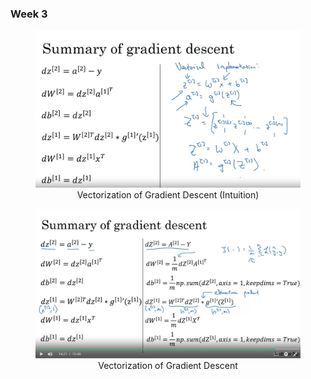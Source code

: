 ### Week 3

<figure>
    <center>
    <img src="Vectorization of Gradient Descent (Intuition).png" alt="Vectorization of Gradient Descent (Intuition)">
    <figcaption>Vectorization of Gradient Descent (Intuition)</figcaption>
</figure>

<figure>
    <center>
    <img src="Vectorization of Gradient Descent.png" alt="Vectorization of Gradient Descent">
    <figcaption>Vectorization of Gradient Descent</figcaption>
</figure>